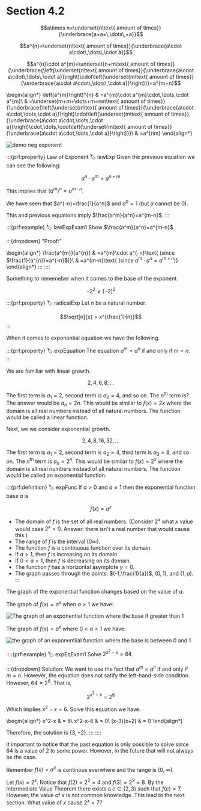 # Section 4.2

$$a\times n=\underset{n\text{ amount of times}}{\underbrace{a+a+\,\dots\,+a}}$$

$$a^{n}=\underset{n\text{ amount of times}}{\underbrace{a\cdot a\cdot\,\dots\,\cdot a}}$$

$$a^{n}\cdot a^{m}=\underset{n+m\text{ amount of times}}{\underbrace{\left(\underset{n\text{ amount of times}}{\underbrace{a\cdot a\cdot\,\dots\,\cdot a}}\right)\cdot\left(\underset{m\text{ amount of times}}{\underbrace{a\cdot a\cdot\,\dots\,\cdot a}}\right)}}=a^{m+n}$$

\begin{align*}
\left(a^{m}\right)^{n} & =a^{m}\cdot a^{m}\cdot\,\dots\,\cdot a^{m}\\
 & =\underset{m+m+\dots+m=nm\text{ amount of times}}{\underbrace{\left(\underset{m\text{ amount of times}}{\underbrace{a\cdot a\cdot\,\dots\,\cdot a}}\right)\cdot\left(\underset{m\text{ amount of times}}{\underbrace{a\cdot a\cdot\,\dots\,\cdot a}}\right)\cdot\,\dots\,\cdot\left(\underset{m\text{ amount of times}}{\underbrace{a\cdot a\cdot\,\dots\,\cdot a}}\right)}}\\
 & =a^{nm}
\end{align*}

![demo neg exponent](images/negExp.png)

:::{prf:property} Law of Exponent
:label: lawExp
Given the previous equation we can see the following:

$$a^n\cdot a^m = a^{n+m}$$

This implies that $\left(a^m\right)^n=a^{m\cdot n}$.

We have seen that $a^{-n}=\frac{1}{a^n}$ and $a^0=1$ (but $a$ cannot be $0$).

This and previous equations imply $\frac{a^m}{a^n}=a^{m-n}$.
:::

:::{prf:example}
:label: lawExpExam1
Show $\frac{a^m}{a^n}=a^{m-n}$.

:::{dropdown} "Proof:"

\begin{align*}
    \frac{a^{m}}{a^{n}} & =a^{m}\cdot a^{-n}\text{ (since $\frac{1}{a^{n}}=a^{-n}$)}\\
     & =a^{m-n}\text{ (since $a^{m}\cdot a^{n}=a^{m+n}$)}
\end{align*}
:::
::::

Something to rememeber when it comes to the base of the exponent. 

$$ -2^2\ne (-2)^2 $$

:::{prf:property}
:label: radicalExp
Let $n$ be a natural number.

$$\sqrt[n]{x} = x^{\frac{1}{n}}$$
:::

When it comes to exponential equation we have the following.

:::{prf:property}
:label: expEquation
The equation $a^m=a^n$ if and only if $m=n$.
:::

We are familiar with linear growth.

$$2,4,6,8,...$$

The first term is $a_1=2$, second term is $a_2=4$, and so on. The $n^{\text{th}}$ term is? The answer would be $a_n=2n$. This would be similar to $f(x)=2x$ where the domain is all real numbers instead of all natural numbers. The function would be called a linear function.

Next, we we consider exponential growth.

$$2,4,8,16,32,...$$

The first term is $a_1=2$, second term is $a_2=4$, third term is $a_3=8$, and so on. The $n^{\text{th}}$ term is $a_n=2^n$. This would be similar to $f(x)=2^x$ where the domain is all real numbers instead of all natural numbers. The function would be called an exponential function.

:::{prf:definition}
:label: expFunc
If $a>0$ and $a\ne1$ then the exponential function base $a$ is

$$f(x)=a^x$$

* The domain of $f$ is the set of all real numbers.
(Consider $2^x$ what $x$ value would case $2^x<0$. Answer: there isn't a real number that would cause this.)
* The range of $f$ is the interval $(0\infty)$.
* The function $f$ is a continuous function over its domain.
* If $a>1$, then $f$ is increasing on its domain.
* If $0<a<1$, then $f$ is decreasing on its domain.
* The function $f$ has a horizontal asymptote $y=0$.
* The graph passes through the points: $(-1,\frac{1}{a})$, $(0,1)$, and $(1,a)$.
:::

The graph of the exponential function changes based on the value of $a$.

The graph of $f(x)=a^x$ when $a>1$ we have:

![The graph of an exponential function where the base if greater than 1](images/agreaterone.png)

The graph of $f(x)=a^x$ where $0<a<1$ we have:

![the graph of an exponentiial function where the base is between 0 and 1](images/abwzeroandonee.png)

::::{prf:example}
:label: expEqExam1
Solve $2^{x^2-x}=64$.

:::{dropdown} Solution:
We want to use the fact that $a^m=a^n$ if and only if $m=n$. However, the equation does not satify the left-hand-side condition. However, $64=2^6$. That is,

$$2^{x^2-x}=2^6$$ 

Which implies $x^2-x=6$. Solve this equation we have:

\begin{align*}
    x^2-x & = 6\\
    x^2-x-6 & = 0\\
    (x-3)(x+2) & = 0
\end{align*}

Therefore, the solution is $\{3,-2\}$.
:::
::::

It important to notice that the past equation is only possible to solve since $64$ is a value of $2$ to some power. However, in the future that will not always be the case.

Remember $f(x)=a^x$ is continous everwhere and the range is $(0,\infty)$.

Let $f(x)=2^x$. Notice that $f(2)=2^2=4$ and $f(3)=2^3=8$. By the Intermediate Value Theorem there exists a $c\in(2,3)$ such that $f(c)=7$. However, the value of $x$ is not common knowledge. This lead to the next section. What value of $x$ cause $2^x=7$?